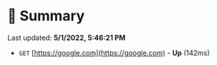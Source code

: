 # 📖 Summary
Last updated: **5/1/2022, 5:46:21 PM**

- `GET` [https://google.com](https://google.com) - **Up** (142ms)
